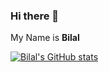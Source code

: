 ### Hi there 👋

My Name is **Bilal**

<!--
**bilal8492/bilal8492** is a ✨ _special_ ✨ repository because its `README.md` (this file) appears on your GitHub profile.

Here are some ideas to get you started:

- 🔭 I’m currently working on ...
- 🌱 I’m currently learning ...
- 👯 I’m looking to collaborate on ...
- 🤔 I’m looking for help with ...
- 💬 Ask me about ...
- 📫 How to reach me: ...
- 😄 Pronouns: ...
- ⚡ Fun fact: ...
-->

[![Bilal's GitHub stats](https://github-readme-stats.vercel.app/api?username=bilal8492)](https://github.com/bilal8492)
